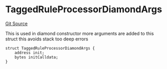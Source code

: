 # TaggedRuleProcessorDiamondArgs
[Git Source](https://github.com/thrackle-io/rules-protocol/blob/ca661487b49e5b916c4fa8811d6bdafbe530a6c8/src/economic/ruleProcessor/tagged/TaggedRuleProcessorDiamond.sol)

This is used in diamond constructor
more arguments are added to this struct
this avoids stack too deep errors


```solidity
struct TaggedRuleProcessorDiamondArgs {
    address init;
    bytes initCalldata;
}
```

